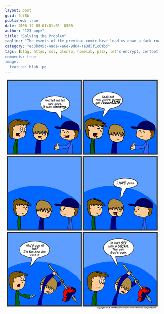 ```yaml
---
layout: post
guid: 9c78b
published: true
date: 2006-12-05 01:01:01 -0500
author: "123-pope"
title: "Solving the Problem"
tagline: "The events of the previous comic have lead us down a dark road, from which there can be no return. Our responsibility is now clear. It is a time to take action and rectify this mistake."
category: "ec3bd05c-4ade-4a6e-9d64-4a3d5f1c69bd"
tags: [blag, https, ssl, alonso, homelab, plex, let's encrypt, certbot]
comments: true
image:
  feature: blah.jpg
---
```


![](/assets/img/lol/comic43.png "Seriously. Fuck this guy's hat. He's free to go though.")